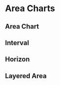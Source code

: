 # Area Charts

## Area Chart

<!-- ## Streamgraph -->

## Interval

## Horizon

<!-- ## Stacked Area -->

## Layered Area
